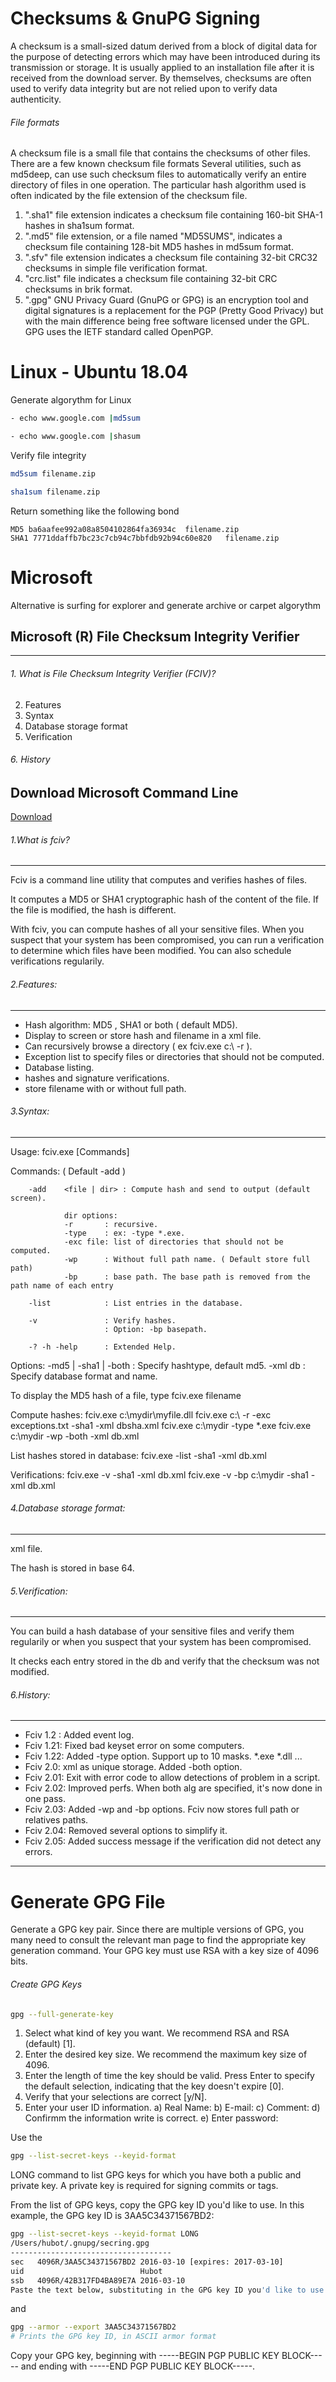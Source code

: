 # Checksums & GnuPG Signing

A checksum is a small-sized datum derived from a block of digital data for the purpose of detecting errors which may have been introduced during its transmission or storage. It is usually applied to an installation file after it is received from the download server. By themselves, checksums are often used to verify data integrity but are not relied upon to verify data authenticity.

###### File formats
A checksum file is a small file that contains the checksums of other files.
There are a few known checksum file formats
Several utilities, such as md5deep, can use such checksum files to automatically verify an entire directory of files in one operation.
The particular hash algorithm used is often indicated by the file extension of the checksum file.

1. ".sha1" file extension indicates a checksum file containing 160-bit SHA-1 hashes in sha1sum format.
2. ".md5" file extension, or a file named "MD5SUMS", indicates a checksum file containing 128-bit MD5 hashes in md5sum format.
3. ".sfv" file extension indicates a checksum file containing 32-bit CRC32 checksums in simple file verification format.
4. "crc.list" file indicates a checksum file containing 32-bit CRC checksums in brik format.
5. ".gpg" GNU Privacy Guard (GnuPG or GPG) is an encryption tool and digital signatures is a replacement for the PGP (Pretty Good Privacy) but with the main difference being free software licensed under the GPL. GPG uses the IETF standard called OpenPGP.

# Linux - Ubuntu 18.04

Generate algorythm for Linux
```sh
- echo www.google.com |md5sum

- echo www.google.com |shasum
```
Verify file integrity
```sh
md5sum filename.zip

sha1sum filename.zip
```

Return something like the following bond
```
MD5 ba6aafee992a08a8504102864fa36934c  filename.zip
SHA1 7771ddaffb7bc23c7cb94c7bbfdb92b94c60e820   filename.zip
```

# Microsoft

Alternative is surfing for explorer and generate archive or carpet algorythm

## Microsoft (R) File Checksum Integrity Verifier
___________________________________________________________________________________________________

###### 1. What is File Checksum Integrity Verifier (FCIV)?
2. Features
3. Syntax
4. Database storage format
5. Verification
###### 6. History

## Download Microsoft Command Line
[Download](https://www.microsoft.com/en-us/download/details.aspx?id=11533)

###### 1.What is fciv?
---------------
Fciv is a command line utility that computes and verifies hashes of files.

It computes a MD5 or SHA1 cryptographic hash of the content of the file.
If the file is modified, the hash is different.

With fciv, you can compute hashes of all your sensitive files.
When you suspect that your system has been compromised, you can run a verification to determine which files have been modified.
You can also schedule verifications regularily.

###### 2.Features:
-----------
- Hash algorithm: MD5 , SHA1 or both ( default MD5).
- Display to screen or store hash and filename in a xml file.
- Can recursively browse a directory ( ex fciv.exe c:\ -r ).
- Exception list to specify files or directories that should not be computed.
- Database listing.
- hashes and signature verifications.
- store filename with or without full path.

###### 3.Syntax:
---------
Usage:  fciv.exe [Commands] <Options>

Commands: ( Default -add )

        -add    <file | dir> : Compute hash and send to output (default screen).

                dir options:
                -r       : recursive.
                -type    : ex: -type *.exe.
                -exc file: list of directories that should not be computed.
                -wp      : Without full path name. ( Default store full path)
                -bp      : base path. The base path is removed from the path name of each entry

        -list            : List entries in the database.

        -v               : Verify hashes.
                         : Option: -bp basepath.

        -? -h -help      : Extended Help.

Options:
        -md5 | -sha1 | -both    : Specify hashtype, default md5.
        -xml db                 : Specify database format and name.

To display the MD5 hash of a file, type fciv.exe filename

Compute hashes:
        fciv.exe c:\mydir\myfile.dll
        fciv.exe c:\ -r -exc exceptions.txt -sha1 -xml dbsha.xml
        fciv.exe c:\mydir -type *.exe
        fciv.exe c:\mydir -wp -both -xml db.xml

List hashes stored in database:
        fciv.exe -list -sha1 -xml db.xml

Verifications:
        fciv.exe -v -sha1 -xml db.xml
        fciv.exe -v -bp c:\mydir -sha1 -xml db.xml
        
###### 4.Database storage format:
--------------------------
xml file.

The hash is stored in base 64.
<?xml version="1.0" encoding="utf-8"?>
<FCIV>
	<FILE_ENTRY>
		<name> </name>
		<MD5> </MD5>
		<SHA1> </SHA1>
	</FILE_ENTRY>
</FCIV>	

###### 5.Verification:
---------------
You can build a hash database of your sensitive files and verify them regularily or when you suspect that your system
has been compromised.

It checks each entry stored in the db and verify that the checksum was not modified.

###### 6.History:
-----------
- Fciv 1.2 : Added event log.
- Fciv 1.21: Fixed bad keyset error on some computers.
- Fciv 1.22: Added -type option. Support up to 10 masks. *.exe *.dll ...
- Fciv 2.0:  xml as unique storage. Added -both option.
- Fciv 2.01: Exit with error code to allow detections of problem in a script.
- Fciv 2.02: Improved perfs. When both alg are specified, it's now done in one pass.
- Fciv 2.03: Added -wp and -bp options. Fciv now stores full path or relatives paths.
- Fciv 2.04: Removed several options to simplify it.
- Fciv 2.05: Added success message if the verification did not detect any errors.

_________________________________________________________________________________________________________________________________

# Generate GPG File
Generate a GPG key pair. Since there are multiple versions of GPG, you many need to consult the relevant man page to find the appropriate key generation command. Your GPG key must use RSA with a key size of 4096 bits.

###### Create GPG Keys

```sh
gpg --full-generate-key
```
1. Select what kind of key you want. We recommend RSA and RSA (default) [1].
1. Enter the desired key size. We recommend the maximum key size of 4096.
2. Enter the length of time the key should be valid. Press Enter to specify the default selection, indicating that the key doesn't expire [0].
3. Verify that your selections are correct [y/N].
4. Enter your user ID information.
a) Real Name:
b) E-mail:
c) Comment:
d) Confirmm the information write is correct.
e) Enter password:


Use the
```sh
gpg --list-secret-keys --keyid-format
```
LONG command to list GPG keys for which you have both a public and private key. A private key is required for signing commits or tags.

From the list of GPG keys, copy the GPG key ID you'd like to use. In this example, the GPG key ID is 3AA5C34371567BD2:
```sh
gpg --list-secret-keys --keyid-format LONG
/Users/hubot/.gnupg/secring.gpg
------------------------------------
sec   4096R/3AA5C34371567BD2 2016-03-10 [expires: 2017-03-10]
uid                          Hubot 
ssb   4096R/42B317FD4BA89E7A 2016-03-10
Paste the text below, substituting in the GPG key ID you'd like to use. In this example, the GPG key ID is 3AA5C34371567BD2:
```
and

```sh
gpg --armor --export 3AA5C34371567BD2
# Prints the GPG key ID, in ASCII armor format
```
Copy your GPG key, beginning with -----BEGIN PGP PUBLIC KEY BLOCK----- and ending with -----END PGP PUBLIC KEY BLOCK-----.
